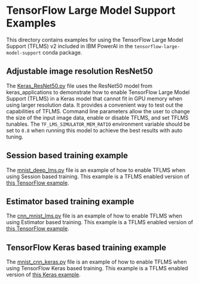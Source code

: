 # TensorFlow Large Model Support Examples

This directory contains examples for using the TensorFlow
Large Model Support (TFLMS) v2 included in IBM PowerAI in the
`tensorflow-large-model-support` conda package.

## Adjustable image resolution ResNet50
The [Keras_ResNet50.py](Keras_ResNet50.py) file uses the ResNet50 model from
keras_applications to demonstrate how to enable TensorFlow Large Model
Support (TFLMS) in a Keras model that cannot fit in GPU memory when
using larger resolution data. It provides a convenient way to test out the
capabilities of TFLMS. Command line parameters allow the user to change
the size of the input image data, enable or disable TFLMS,
and set TFLMS tunables. The `TF_LMS_SIMULATOR_MEM_RATIO` environment variable
should be set to `0.8` when running this model to achieve the best results
with auto tuning.

## Session based training example
The [mnist_deep_lms.py](mnist_deep_lms.py) file is an example of how to
enable TFLMS when using Session based training. This example is
a TFLMS enabled version of [this TensorFlow example](https://github.com/tensorflow/tensorflow/blob/v1.12.0/tensorflow/examples/tutorials/mnist/mnist_deep.py).

## Estimator based training example
The [cnn_mnist_lms.py](cnn_mnist_lms.py) file is an example of how to
enable TFLMS when using Estimator based training. This example is
a TFLMS enabled version of [this TensorFlow example](https://github.com/tensorflow/tensorflow/blob/v1.13.1/tensorflow/examples/tutorials/layers/cnn_mnist.py).

## TensorFlow Keras based training example
The [mnist_cnn_keras.py](mnist_cnn_keras.py) file is an example of how to
enable TFLMS when using TensorFlow Keras based training. This example is a
TFLMS enabled version of [this Keras example](https://github.com/keras-team/keras/blob/2.2.4/examples/mnist_cnn.py).
